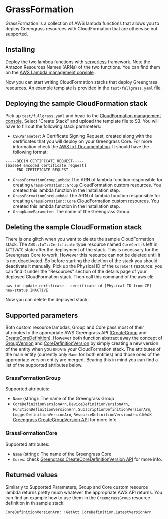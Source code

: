 # GrassFormation

GrassFormation is a collection of AWS lambda functions that allows you to deploy Greengrass resources with CloudFormation that are otherwise not supported.

## Installing

Deploy the two lambda functions with [serverless](https://serverless.com/framework/docs/) framework. Note the Amazon Resources Names (ARNs) of the two functions. You can find them on the [AWS Lambda management console](https://console.aws.amazon.com/lambda/home).

Now you can start writing CloudFormation stacks that deploy Greengrass resources. An example template is provided in the `test/fullgrass.yaml` file.

## Deploying the sample CloudFormation stack

Pick up `test/fullgrass.yaml` and head to the [CloudFormation management console](https://console.aws.amazon.com/cloudformation/home). Select "Create Stack" and upload the template file to S3. You will have to fill out the following stack parameters:

 - `CSRParameter`: A Certificate Signing Request, created along with the certificates that you will deploy on your Greengrass Core. For more information check the [AWS IoT Documentation](https://docs.aws.amazon.com/iot/latest/apireference/API_CreateCertificateFromCsr.html). It should have the following format:

```
-----BEGIN CERTIFICATE REQUEST-----
[base64 encoded certificate request]
-----END CERTIFICATE REQUEST-----
```

 - `GrassFormationGroupLambda`: The ARN of lambda function responsible for creating `GrassFormation::Group` CloudFormation custom resources. You created this lambda function in the Installation step.
 - `GrassFormationCoreLambda`: The ARN of lambda function responsible for creating `GrassFormation::Core` CloudFormation custom resources. You created this lambda function in the Installation step.
 - `GroupNameParameter`: The name of the Greengrass Group.

## Deleting the sample CloudFormation stack

There is one glitch when you want to delete the sample CloudFormation stack. The `AWS::IoT::Certificate` type resource named `CoreCert` is left in `ACTIVATE` state after the deployment of the stack. This is necessary for the Greengrass Core to work. However this resource can not be deleted until it is not deactivated. So before starting the deletion of the stack you should deactivate it manually. Pick up the Physical ID of the `CoreCert` resource: you can find it under the "Resources" section of the details page of your deployed CloudFormation stack. Then call this command of the aws cli:

```
aws iot update-certificate --certificate-id [Physical ID from CF] --new-status INACTIVE
```

Now you can delete the deployed stack.

## Supported parameters

Both custom resource lambdas, Group and Core pass most of their attributes to the appropriate AWS Greengrass API ([CreateGroup](https://docs.aws.amazon.com/Greengrass/latest/apireference/creategroup-post.html) and [CreateCoreDefinition](https://docs.aws.amazon.com/Greengrass/latest/apireference/createcoredefinition-post.html)). However both function abstract away the concept of [GroupVersion](https://docs.aws.amazon.com/Greengrass/latest/apireference/creategroupversion-post.html) and [CoreDefinitionVersion](https://docs.aws.amazon.com/Greengrass/latest/apireference/createcoredefinitionversion-post.html) by simply creating a new version of the entity when you `UPDATE` your CloudFormation stack. The attributes of the main entity (currently only `Name` for both entities) and those ones of the appropriate version entity are merged. Bearing this in mind you can find a list of the supported attributes below.

### GrassFormationGroup

Supported attributes:
 - `Name` (string): The name of the Greengrass Group
 - `CoreDefinitionVersionArn`, `DeviceDefinitionVersionArn`, `FunctionDefinitionVersionArn`, `SubscriptionDefinitionVersionArn`, `LoggerDefinitionVersionArn`, `ResourceDefinitionVersionArn`: check [Greengrass CreateGroupVersion API](https://docs.aws.amazon.com/greengrass/latest/apireference/creategroupversion-post.html) for more info.

### GrassFormationCore

Supported attributes:
 - `Name` (string): The name of the Greengrass Core
 - `Cores`: check [Greengrass CreateCoreDefinitionVersion API](https://docs.aws.amazon.com/greengrass/latest/apireference/createcoredefinitionversion-post.html) for more info.

## Returned values

Similarly to Supported Parameters, Group and Core custom resource lambda returns pretty much whatever the appropriate AWS API returns. You can find an example how to use them in the `GreengrassGroup` resource definition in th sample stack:

```
CoreDefinitionVersionArn: !GetAtt CoreDefinition.LatestVersionArn
```
